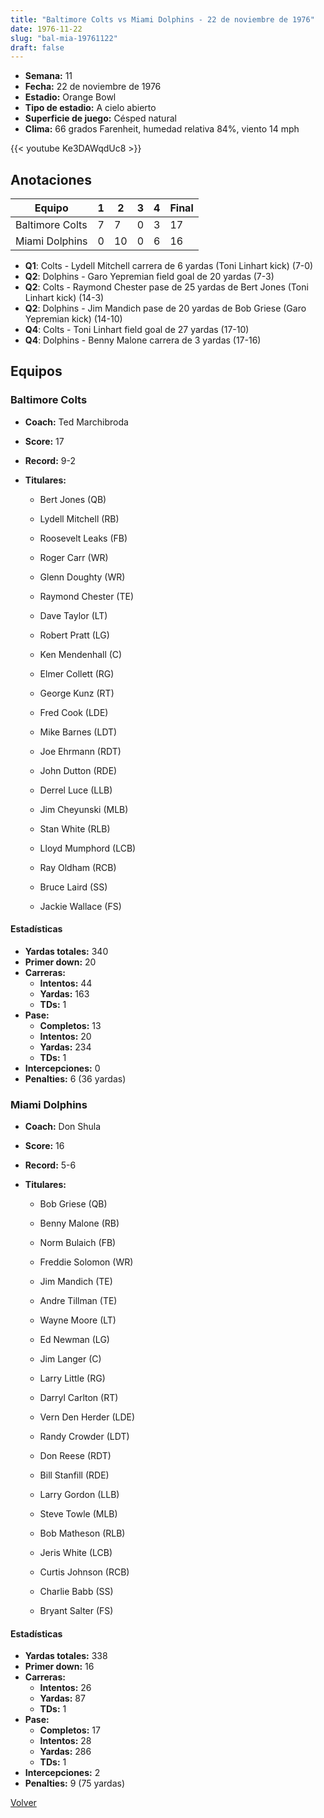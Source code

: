 ```yaml
---
title: "Baltimore Colts vs Miami Dolphins - 22 de noviembre de 1976"
date: 1976-11-22
slug: "bal-mia-19761122"
draft: false
---
```


- **Semana:** 11
- **Fecha:** 22 de noviembre de 1976
- **Estadio:** Orange Bowl
- **Tipo de estadio:** A cielo abierto
- **Superficie de juego:** Césped natural
- **Clima:** 66 grados Farenheit, humedad relativa 84%, viento 14 mph


{{< youtube Ke3DAWqdUc8 >}}


## Anotaciones
| Equipo | 1 | 2 | 3 | 4 | Final |
|--------|---|---|---|---|-------|
| Baltimore Colts  | 7 | 7 | 0 | 3  | 17 |
| Miami Dolphins  | 0 | 10 | 0 | 6  | 16 |
- **Q1**: Colts - Lydell Mitchell carrera de 6 yardas (Toni Linhart kick) (7-0)
- **Q2**: Dolphins - Garo Yepremian field goal de 20 yardas (7-3)
- **Q2**: Colts - Raymond Chester pase de 25 yardas de Bert Jones (Toni Linhart kick) (14-3)
- **Q2**: Dolphins - Jim Mandich pase de 20 yardas de Bob Griese (Garo Yepremian kick) (14-10)
- **Q4**: Colts - Toni Linhart field goal de 27 yardas (17-10)
- **Q4**: Dolphins - Benny Malone carrera de 3 yardas (17-16)


## Equipos


### Baltimore Colts
* **Coach:** Ted Marchibroda
* **Score:** 17
* **Record:** 9-2
* **Titulares:** 

  * Bert Jones (QB) 

  * Lydell Mitchell (RB) 

  * Roosevelt Leaks (FB) 

  * Roger Carr (WR) 

  * Glenn Doughty (WR) 

  * Raymond Chester (TE) 

  * Dave Taylor (LT) 

  * Robert Pratt (LG) 

  * Ken Mendenhall (C) 

  * Elmer Collett (RG) 

  * George Kunz (RT) 

  * Fred Cook (LDE) 

  * Mike Barnes (LDT) 

  * Joe Ehrmann (RDT) 

  * John Dutton (RDE) 

  * Derrel Luce (LLB) 

  * Jim Cheyunski (MLB) 

  * Stan White (RLB) 

  * Lloyd Mumphord (LCB) 

  * Ray Oldham (RCB) 

  * Bruce Laird (SS) 

  * Jackie Wallace (FS) 

#### Estadísticas
* **Yardas totales:** 340
* **Primer down:** 20
* **Carreras:**
  * **Intentos:** 44
  * **Yardas:** 163
  * **TDs:** 1
* **Pase:**
  * **Completos:** 13
  * **Intentos:** 20
  * **Yardas:** 234
  * **TDs:** 1
* **Intercepciones:** 0
* **Penalties:** 6 (36 yardas)

### Miami Dolphins
* **Coach:** Don Shula
* **Score:** 16
* **Record:** 5-6
* **Titulares:** 

  * Bob Griese (QB) 

  * Benny Malone (RB) 

  * Norm Bulaich (FB) 

  * Freddie Solomon (WR) 

  * Jim Mandich (TE) 

  * Andre Tillman (TE) 

  * Wayne Moore (LT) 

  * Ed Newman (LG) 

  * Jim Langer (C) 

  * Larry Little (RG) 

  * Darryl Carlton (RT) 

  * Vern Den Herder (LDE) 

  * Randy Crowder (LDT) 

  * Don Reese (RDT) 

  * Bill Stanfill (RDE) 

  * Larry Gordon (LLB) 

  * Steve Towle (MLB) 

  * Bob Matheson (RLB) 

  * Jeris White (LCB) 

  * Curtis Johnson (RCB) 

  * Charlie Babb (SS) 

  * Bryant Salter (FS) 

#### Estadísticas
* **Yardas totales:** 338
* **Primer down:** 16
* **Carreras:**
  * **Intentos:** 26
  * **Yardas:** 87
  * **TDs:** 1
* **Pase:**
  * **Completos:** 17
  * **Intentos:** 28
  * **Yardas:** 286
  * **TDs:** 1
* **Intercepciones:** 2
* **Penalties:** 9 (75 yardas)


[Volver](/historia/1976)
